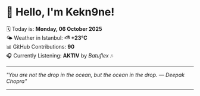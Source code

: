 # 👋 Hello, I'm Kekn9ne!

🗓️ Today is: **Monday, 06 October 2025**  
🌤️ Weather in Istanbul: **⛅️  +23°C**  
📊 GitHub Contributions: **90**  
🎧 Currently Listening: **AKTIV** by *Batuflex* 🎶

---

_"You are not the drop in the ocean, but the ocean in the drop. — *Deepak Chopra*"_

---
